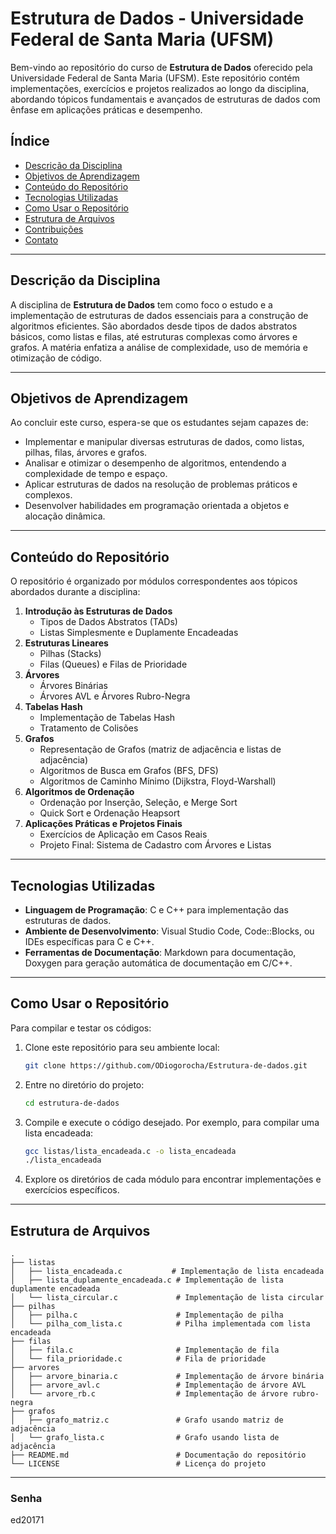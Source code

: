 # Estrutura de Dados - Universidade Federal de Santa Maria (UFSM)

Bem-vindo ao repositório do curso de **Estrutura de Dados** oferecido pela Universidade Federal de Santa Maria (UFSM). Este repositório contém implementações, exercícios e projetos realizados ao longo da disciplina, abordando tópicos fundamentais e avançados de estruturas de dados com ênfase em aplicações práticas e desempenho.

## Índice

- [Descrição da Disciplina](#descrição-da-disciplina)
- [Objetivos de Aprendizagem](#objetivos-de-aprendizagem)
- [Conteúdo do Repositório](#conteúdo-do-repositório)
- [Tecnologias Utilizadas](#tecnologias-utilizadas)
- [Como Usar o Repositório](#como-usar-o-repositório)
- [Estrutura de Arquivos](#estrutura-de-arquivos)
- [Contribuições](#contribuições)
- [Contato](#contato)

---

## Descrição da Disciplina

A disciplina de **Estrutura de Dados** tem como foco o estudo e a implementação de estruturas de dados essenciais para a construção de algoritmos eficientes. São abordados desde tipos de dados abstratos básicos, como listas e filas, até estruturas complexas como árvores e grafos. A matéria enfatiza a análise de complexidade, uso de memória e otimização de código.

---

## Objetivos de Aprendizagem

Ao concluir este curso, espera-se que os estudantes sejam capazes de:

- Implementar e manipular diversas estruturas de dados, como listas, pilhas, filas, árvores e grafos.
- Analisar e otimizar o desempenho de algoritmos, entendendo a complexidade de tempo e espaço.
- Aplicar estruturas de dados na resolução de problemas práticos e complexos.
- Desenvolver habilidades em programação orientada a objetos e alocação dinâmica.

---

## Conteúdo do Repositório

O repositório é organizado por módulos correspondentes aos tópicos abordados durante a disciplina:

1. **Introdução às Estruturas de Dados**
   - Tipos de Dados Abstratos (TADs)
   - Listas Simplesmente e Duplamente Encadeadas
2. **Estruturas Lineares**
   - Pilhas (Stacks)
   - Filas (Queues) e Filas de Prioridade
3. **Árvores**
   - Árvores Binárias
   - Árvores AVL e Árvores Rubro-Negra
4. **Tabelas Hash**
   - Implementação de Tabelas Hash
   - Tratamento de Colisões
5. **Grafos**
   - Representação de Grafos (matriz de adjacência e listas de adjacência)
   - Algoritmos de Busca em Grafos (BFS, DFS)
   - Algoritmos de Caminho Mínimo (Dijkstra, Floyd-Warshall)
6. **Algoritmos de Ordenação**
   - Ordenação por Inserção, Seleção, e Merge Sort
   - Quick Sort e Ordenação Heapsort
7. **Aplicações Práticas e Projetos Finais**
   - Exercícios de Aplicação em Casos Reais
   - Projeto Final: Sistema de Cadastro com Árvores e Listas

---

## Tecnologias Utilizadas

- **Linguagem de Programação**: C e C++ para implementação das estruturas de dados.
- **Ambiente de Desenvolvimento**: Visual Studio Code, Code::Blocks, ou IDEs específicas para C e C++.
- **Ferramentas de Documentação**: Markdown para documentação, Doxygen para geração automática de documentação em C/C++.

---

## Como Usar o Repositório

Para compilar e testar os códigos:

1. Clone este repositório para seu ambiente local:
    ```bash
    git clone https://github.com/ODiogorocha/Estrutura-de-dados.git
    ```
2. Entre no diretório do projeto:
    ```bash
    cd estrutura-de-dados
    ```
3. Compile e execute o código desejado. Por exemplo, para compilar uma lista encadeada:
    ```bash
    gcc listas/lista_encadeada.c -o lista_encadeada
    ./lista_encadeada
    ```
4. Explore os diretórios de cada módulo para encontrar implementações e exercícios específicos.

---

## Estrutura de Arquivos

```plaintext
.
├── listas
│   ├── lista_encadeada.c           # Implementação de lista encadeada
│   ├── lista_duplamente_encadeada.c # Implementação de lista duplamente encadeada
│   └── lista_circular.c             # Implementação de lista circular
├── pilhas
│   ├── pilha.c                      # Implementação de pilha
│   └── pilha_com_lista.c            # Pilha implementada com lista encadeada
├── filas
│   ├── fila.c                       # Implementação de fila
│   └── fila_prioridade.c            # Fila de prioridade
├── arvores
│   ├── arvore_binaria.c             # Implementação de árvore binária
│   ├── arvore_avl.c                 # Implementação de árvore AVL
│   └── arvore_rb.c                  # Implementação de árvore rubro-negra
├── grafos
│   ├── grafo_matriz.c               # Grafo usando matriz de adjacência
│   └── grafo_lista.c                # Grafo usando lista de adjacência
├── README.md                        # Documentação do repositório
└── LICENSE                          # Licença do projeto
```

---

### Senha 
   ed20171
